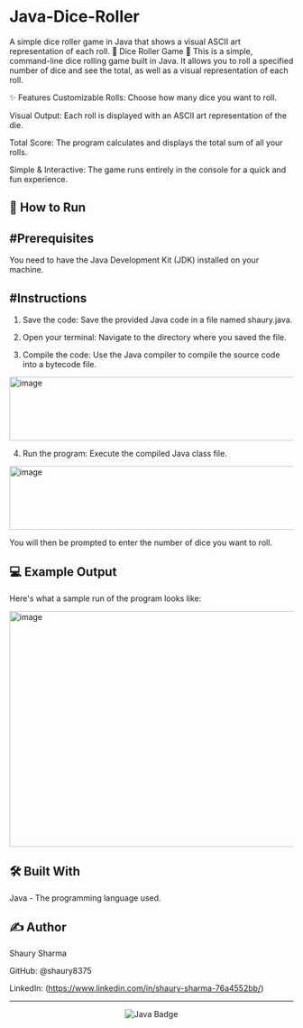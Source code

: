 # Java-Dice-Roller
A simple dice roller game in Java that shows a visual ASCII art representation of each roll.
🎲 Dice Roller Game 🎲
This is a simple, command-line dice rolling game built in Java. It allows you to roll a specified number of dice and see the total, as well as a visual representation of each roll.

✨ Features
Customizable Rolls: Choose how many dice you want to roll.

Visual Output: Each roll is displayed with an ASCII art representation of the die.

Total Score: The program calculates and displays the total sum of all your rolls.

Simple & Interactive: The game runs entirely in the console for a quick and fun experience.

🚀 How to Run
---------------------------------------------------------------------------------------------
#Prerequisites
--------------
You need to have the Java Development Kit (JDK) installed on your machine.

#Instructions
-------------
1. Save the code: Save the provided Java code in a file named shaury.java.

2. Open your terminal: Navigate to the directory where you saved the file.

3. Compile the code: Use the Java compiler to compile the source code into a bytecode file.

<img width="923" height="113" alt="image" src="https://github.com/user-attachments/assets/217a4c2d-1df7-49ba-b054-3d6250136e8f" />


4. Run the program: Execute the compiled Java class file.

<img width="923" height="113" alt="image" src="https://github.com/user-attachments/assets/30f8225d-e0d2-4adc-a5ef-7fb407de078c" />


You will then be prompted to enter the number of dice you want to roll.

💻 Example Output
-------------------------------------------------------------------
Here's what a sample run of the program looks like:

<img width="963" height="418" alt="image" src="https://github.com/user-attachments/assets/b454bf5b-e6b2-4f98-ad6f-d3324e8fa25c" />


🛠️ Built With
-------------------------------------------------------------------
Java - The programming language used.

✍️ Author
-------------------------------------------------------------------
Shaury Sharma

GitHub: @shaury8375

LinkedIn: (https://www.linkedin.com/in/shaury-sharma-76a4552bb/)

<hr>

<p align="center"> <img src="https://img.shields.io/badge/Java-ED8B00?style=for-the-badge&logo=openjdk&logoColor=white" alt="Java Badge"> </p>
